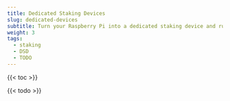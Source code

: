 ```yaml
---
title: Dedicated Staking Devices
slug: dedicated-devices
subtitle: Turn your Raspberry Pi into a dedicated staking device and run a full node of Particl's blockchain
weight: 3
tags:
  - staking
  - DSD
  - TODO
---
```


{{< toc >}}

{{< todo >}}